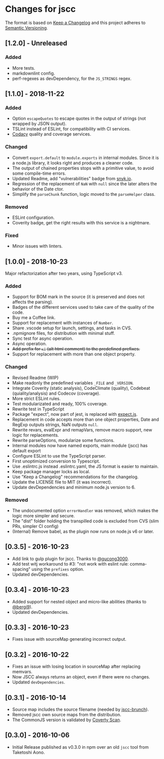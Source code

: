 # Changes for jscc

The format is based on [Keep a Changelog](https://keepachangelog.com/en/1.0.0/) and this project adheres to [Semantic Versioning](https://semver.org/spec/v2.0.0.html).

## \[1.2.0] - Unreleased

### Added

- More tests.
- markdownlint config.
- perf-regexes as devDependency, for the `JS_STRINGS` regex.

## \[1.1.0] - 2018-11-22

### Added

- Option `escapeQuotes` to escape quotes in the output of strings (not wrapped by JSON output).
- TSLint instead of ESLint, for compatibility with CI services.
- [Codacy](https://api.codacy.com) quality and coverage services.

### Changed

- Convert `export.default` to `module.exports` in internal modules. Since it is a node.js library, it looks right and produces a cleaner code.
- The output of chained properties stops with a primitive value, to avoid some compile-time errors.
- Updated Readme, add "vulnerabilities" badge from [snyk.io](https://snyk.io).
- Regression of the replacement of `NaN` with `null` since the later alters the behavior of the Date ctor.
- Simplify the `parseChunk` function, logic moved to the `parseHelper` class.

### Removed

- ESLint configuration.
- Coverity badge, get the right results with this service is a nightmare.

### Fixed

- Minor issues with linters.

## \[1.0.0] - 2018-10-23

Major refactorization after two years, using TypeScript v3.

### Added

- Support for BOM mark in the source (it is preserved and does not affects the parsing).
- Badges of the different services used to take care of the quality of the code.
- Buy me a Coffee link.
- Support for replacement with instances of `Number`.
- Share .vscode setup for launch, settings, and tasks in CVS.
- .npmignore files, for distribution with minimal stuff.
- Sync test for async operation.
- Async operation.
- ~~Add prefix for `<!` (alt html comment) to the predefined prefixes.~~
- Support for replacement with more than one object property.

### Changed

- Revised Readme (WIP)
- Make readonly the predefined variables `_FILE` and `_VERSION`.
- Integrate Coverity (static analysis), CodeClimate (quality), Codebeat (quiality/analysis) and Codecov (coverage).
- More strict ESLint rules.
- Test modularizated and ready, 100% coverage.
- Rewrite test in TypeScript
- Package "expect", now part of jest, is replaced with [expect.js](https://github.com/Automattic/expect.js).
- Replacement in code accepts more than one object properties, Date and RegExp outputs strings, NaN outputs `null`.
- Rewrite revars, evalExpr and remapVars, remove macro support, new logic for replacements.
- Rewrite parseOptions, modularize some functions.
- Internal modules now have named exports, main module (jscc) has default export
- Configure ESLint to use the TypeScript parser.
- First unoptimized conversion to Typescript.
- Use .eslintrc.js instead .eslintrc.yaml, the JS format is easier to maintain.
- Keep package manager locks as local.
- Use "Keep a Changelog" recommendations for the changelog.
- Update the LICENSE file to MIT (it was incorrect).
- Update devDependencies and minimum node.js version to 6.

### Removed

- The undocumented option `errorHandler` was removed, which makes the logic more simpler and secure.
- The "dist" folder holding the transpilled code is excluded from CVS (slim PRs, simpler CI config)
- (Internal) Remove babel, as the plugin now runs on node.js v6 or later.

## \[0.3.5] - 2016-10-23

- Add link to gulp plugin for jscc. Thanks to [@gucong3000](https://github.com/gucong3000).
- Add test witj workaround to #3: "not work with eslint rule: comma-spacing" using the `prefixes` option.
- Updated devDependencies.

## \[0.3.4] - 2016-10-23

- Added support for nested object and micro-like abilities (thanks to [@bergi9](https://github.com/bergi9)).
- Updated devDependencies.

## \[0.3.3] - 2016-10-23

- Fixes issue with sourceMap generating incorrect output.

## \[0.3.2] - 2016-10-22

- Fixes an issue with losing location in sourceMap after replacing memvars.
- Now JSCC always returns an object, even if there were no changes.
- Updated `devDependencies`.

## \[0.3.1] - 2016-10-14

- Source map includes the source filename (needed by [jscc-brunch](https://www.npmjs.com/package/jscc-brunch)).
- Removed jscc own source maps from the distribution.
- The CommonJS version is validated by [Coverty Scan](https://scan.coverity.com/projects/amarcruz-jscc).

## \[0.3.0] - 2016-10-06

- Initial Release published as v0.3.0 in npm over an old `jscc` tool from Taketoshi Aono.
